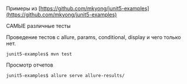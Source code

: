 Примеры из [https://github.com/mkyong/junit5-examples](https://github.com/mkyong/junit5-examples)

САМЫЕ различные тесты

Проведение тестов с allure, params, conditional, display и чего только нет.

````shell
junit5-examples$ mvn test
````

Просмотр отчетов

````shell
junit5-examples$ allure serve allure-results/
````
